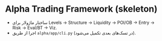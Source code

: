 # Alpha Trading Framework (skeleton)
- ساختار ماژولار برای Levels → Structure → Liquidity → POI/OB → Entry → Risk → Eval/BT → Viz.
- اجرا از طریق `alpha/app/cli.py` (در تسک‌های بعدی تکمیل می‌شود).
